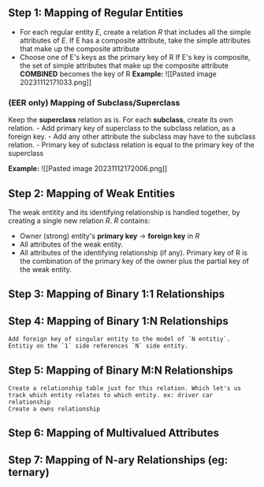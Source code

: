 ## Step 1: Mapping of Regular Entities
* For each regular entity $E$, create a relation $R$ that includes all the simple attributes of $E$.
	If E has a composite attribute, take the simple attributes that make up the composite attribute
* Choose one of E's keys as the primary key of R
	If E's key is composite, the set of simple attributes that make up the composite attribute **COMBINED** becomes the key of R
**Example:** 
	![[Pasted image 20231112171033.png]]


### (EER only) Mapping of Subclass/Superclass
Keep the **superclass** relation as is.
For each **subclass**, create its own relation.
	- Add primary key of superclass to the subclass relation, as a foreign key.
	- Add any other attribute the subclass may have to the subclass relation.
	- Primary key of subclass relation is equal to the primary key of the superclass

**Example:**
	![[Pasted image 20231112172006.png]]
	
## Step 2: Mapping of Weak Entities
The weak entitity and its identifying relationship is handled together, by creating a single new relation $R$.
$R$ contains:
- Owner (strong) entity's **primary key** -> **foreign key** in $R$
- All attributes of the weak entity.
- All attributes of the identifying relationship (if any).
Primary key of R is the combination of the primary key of the owner plus the partial key of the weak entity.
## Step 3: Mapping of Binary 1:1 Relationships
## Step 4: Mapping of Binary 1:N Relationships
	Add foreign key of singular entity to the model of `N entitiy`.
	Entitiy on the `1` side references `N` side entity.
## Step 5: Mapping of Binary M:N Relationships
	Create a relationship table just for this relation. Which let's us track which entity relates to which entity. ex: driver car relationship
	Create a owns relationship
## Step 6: Mapping of Multivalued Attributes
## Step 7: Mapping of N-ary Relationships (eg: ternary)
